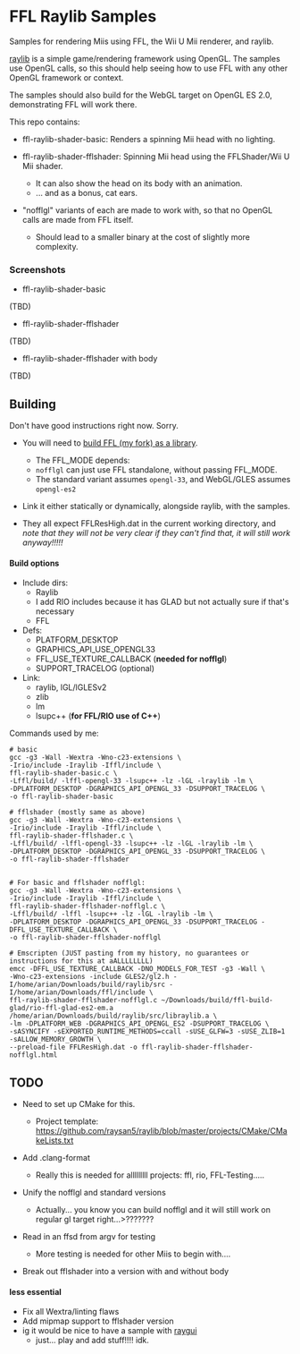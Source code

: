 # FFL Raylib Samples
Samples for rendering Miis using FFL, the Wii U Mii renderer, and raylib.

[raylib](https://github.com/raysan5/raylib) is a simple game/rendering framework using OpenGL. The samples use OpenGL calls, so this should help seeing how to use FFL with any other OpenGL framework or context.

The samples should also build for the WebGL target on OpenGL ES 2.0, demonstrating FFL will work there.

This repo contains:
* ffl-raylib-shader-basic: Renders a spinning Mii head with no lighting.
* ffl-raylib-shader-fflshader: Spinning Mii head using the FFLShader/Wii U Mii shader.
  - It can also show the head on its body with an animation.
  - ... and as a bonus, cat ears.

* "nofflgl" variants of each are made to work with, so that no OpenGL calls are made from FFL itself.
  - Should lead to a smaller binary at the cost of slightly more complexity.

### Screenshots

* ffl-raylib-shader-basic

(TBD)

* ffl-raylib-shader-fflshader

(TBD)

* ffl-raylib-shader-fflshader with body

(TBD)

## Building
Don't have good instructions right now. Sorry.

* You will need to [build FFL (my fork) as a library](https://github.com/ariankordi/ffl?tab=readme-ov-file#building).
  - The FFL_MODE depends:
  - `nofflgl` can just use FFL standalone, without passing FFL_MODE.
  - The standard variant assumes `opengl-33`, and WebGL/GLES assumes `opengl-es2`

* Link it either statically or dynamically, alongside raylib, with the samples.

* They all expect FFLResHigh.dat in the current working directory, and _note that they will not be very clear if they can't find that, it will still work anyway!!!!!_

#### Build options

* Include dirs:
  - Raylib
  - I add RIO includes because it has GLAD but not actually sure if that's necessary
  - FFL
* Defs:
  - PLATFORM_DESKTOP
  - GRAPHICS_API_USE_OPENGL33
  - FFL_USE_TEXTURE_CALLBACK (**needed for nofflgl**)
  - SUPPORT_TRACELOG (optional)
* Link:
  - raylib, lGL/lGLESv2
  - zlib
  - lm
  - lsupc++ (**for FFL/RIO use of C++**)

Commands used by me:
```
# basic
gcc -g3 -Wall -Wextra -Wno-c23-extensions \
-Irio/include -Iraylib -Iffl/include \
ffl-raylib-shader-basic.c \
-Lffl/build/ -lffl-opengl-33 -lsupc++ -lz -lGL -lraylib -lm \
-DPLATFORM_DESKTOP -DGRAPHICS_API_OPENGL_33 -DSUPPORT_TRACELOG \
-o ffl-raylib-shader-basic

# fflshader (mostly same as above)
gcc -g3 -Wall -Wextra -Wno-c23-extensions \
-Irio/include -Iraylib -Iffl/include \
ffl-raylib-shader-fflshader.c \
-Lffl/build/ -lffl-opengl-33 -lsupc++ -lz -lGL -lraylib -lm \
-DPLATFORM_DESKTOP -DGRAPHICS_API_OPENGL_33 -DSUPPORT_TRACELOG \
-o ffl-raylib-shader-fflshader


# For basic and fflshader nofflgl:
gcc -g3 -Wall -Wextra -Wno-c23-extensions \
-Irio/include -Iraylib -Iffl/include \
ffl-raylib-shader-fflshader-nofflgl.c \
-Lffl/build/ -lffl -lsupc++ -lz -lGL -lraylib -lm \
-DPLATFORM_DESKTOP -DGRAPHICS_API_OPENGL_33 -DSUPPORT_TRACELOG -DFFL_USE_TEXTURE_CALLBACK \
-o ffl-raylib-shader-fflshader-nofflgl

# Emscripten (JUST pasting from my history, no guarantees or instructions for this at aALLLLLLLL)
emcc -DFFL_USE_TEXTURE_CALLBACK -DNO_MODELS_FOR_TEST -g3 -Wall \
-Wno-c23-extensions -include GLES2/gl2.h -I/home/arian/Downloads/build/raylib/src -I/home/arian/Downloads/ffl/include \
ffl-raylib-shader-fflshader-nofflgl.c ~/Downloads/build/ffl-build-glad/rio-ffl-glad-es2-em.a /home/arian/Downloads/build/raylib/src/libraylib.a \
-lm -DPLATFORM_WEB -DGRAPHICS_API_OPENGL_ES2 -DSUPPORT_TRACELOG \
-sASYNCIFY -sEXPORTED_RUNTIME_METHODS=ccall -sUSE_GLFW=3 -sUSE_ZLIB=1 -sALLOW_MEMORY_GROWTH \
--preload-file FFLResHigh.dat -o ffl-raylib-shader-fflshader-nofflgl.html
```

## TODO
* Need to set up CMake for this.
  - Project template: https://github.com/raysan5/raylib/blob/master/projects/CMake/CMakeLists.txt
* Add .clang-format
  - Really this is needed for alllllllll projects: ffl, rio, FFL-Testing.....

* Unify the nofflgl and standard versions
  - Actually... you know you can build nofflgl and it will still work on regular gl target right...>???????
* Read in an ffsd from argv for testing
  - More testing is needed for other Miis to begin with....
* Break out fflshader into a version with and without body

#### less essential
* Fix all Wextra/linting flaws
* Add mipmap support to fflshader version
* ig it would be nice to have a sample with [raygui](https://github.com/raysan5/raygui)
  - just... play and add stuff!!!! idk.

